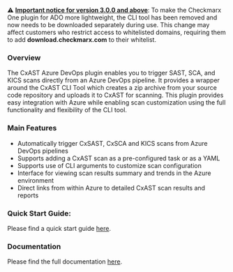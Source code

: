 ⚠️ <u>**Important notice for version 3.0.0 and above**</u>:
To make the Checkmarx One plugin for ADO more lightweight, the CLI tool has been removed and now needs to be downloaded separately during use. This change may affect customers who restrict access to whitelisted domains, requiring them to add **download.checkmarx.com** to their whitelist.


### Overview

The CxAST Azure DevOps plugin enables you to trigger SAST, SCA, and KICS scans directly from an Azure DevOps pipeline. It provides a wrapper around the CxAST CLI Tool which creates a zip archive from your source code repository and uploads it to CxAST for scanning. This plugin provides easy integration with Azure while enabling scan customization using the full functionality and flexibility of the CLI tool.

### Main Features
- Automatically trigger CxSAST, CxSCA and KICS scans from Azure DevOps pipelines
- Supports adding a CxAST scan as a pre-configured task or as a YAML
- Supports use of CLI arguments to customize scan configuration
- Interface for viewing scan results summary and trends in the Azure environment
- Direct links from within Azure to detailed CxAST scan results and reports

### Quick Start Guide:

Please find a quick start guide [here](https://checkmarx.com/resource/documents/en/34965-68710-quick-start-guide---checkmarx-one-azure-devops-plugin.html).

### Documentation

Please find the full documentation [here](https://checkmarx.com/resource/documents/en/34965-68709-checkmarx-one-azure-devops-plugin.html).


  

